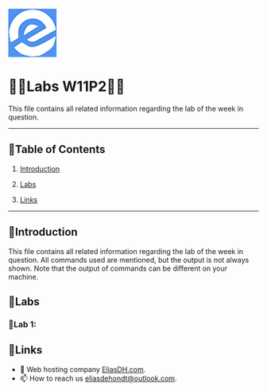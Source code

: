 ![logo](/Images/logo.png)
# 💙🤍Labs W11P2🤍💙

This file contains all related information regarding the lab of the week in question.

---

## 📘Table of Contents

1. [Introduction](#introduction)
2. [Labs](#labs)

3. [Links](#links)

---

## 🖖Introduction

This file contains all related information regarding the lab of the week in question. All commands used are mentioned, but the output is not always shown. Note that the output of commands can be different on your machine.

## 🔬Labs

### 🔎Lab 1:







## 🔗Links
- 👯 Web hosting company [EliasDH.com](https://eliasdh.com).
- 📫 How to reach us eliasdehondt@outlook.com.